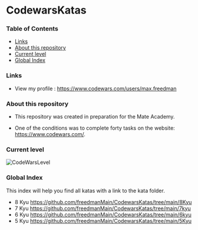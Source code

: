 # CodewarsKatas

### Table of Contents
- [Links](#links)
- [About this repository](#about-this-repository)
- [Current level](#current-level)
- [Global Index](#global-index)

### Links
- View my profile : https://www.codewars.com/users/max.freedman
### About this repository
- This repository was created in preparation for the Mate Academy. 
* One of the conditions was to complete forty tasks on the website: https://www.codewars.com/.
 
### Current level
![CodeWarsLevel](https://www.codewars.com/users/max.freedman/badges/large)

### Global Index
  This index will help you find all katas with a link to the kata folder.
  - 8 Kyu https://github.com/freedmanMain/CodewarsKatas/tree/main/8Kyu
  - 7 Kyu https://github.com/freedmanMain/CodewarsKatas/tree/main/7kyu
  - 6 Kyu https://github.com/freedmanMain/CodewarsKatas/tree/main/6kyu
  - 5 Kyu https://github.com/freedmanMain/CodewarsKatas/tree/main/5Kyu

